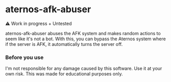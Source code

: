 # aternos-afk-abuser

⚠ Work in progress + Untested

aternos-afk-abuser abuses the AFK system and makes random actions to seem like it's not a bot. With this, you can bypass the Aternos system where if the server is AFK, it automatically turns the server off.

### Before you use

I'm not responsible for any damage caused by this software. Use it at your own risk. This was made for educational purposes only.



